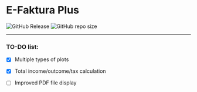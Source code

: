 # E-Faktura Plus

![GitHub Release](https://img.shields.io/github/v/release/Nikola-Mircic/efakturaplus) ![GitHub repo size](https://img.shields.io/github/repo-size/Nikola-Mircic/efakturaplus)

<hr>

### TO-DO list:
 - [x] Multiple types of plots 
 - [x] Total income/outcome/tax calculation 
 - [ ] Improved PDF file display

